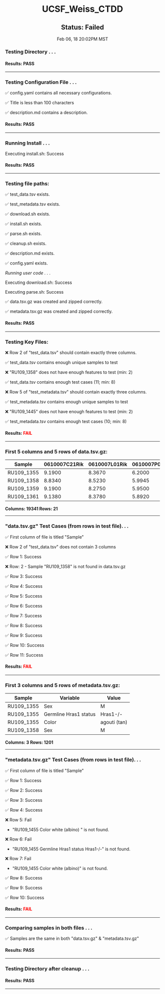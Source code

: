 <h1><center>UCSF_Weiss_CTDD</center></h1>
<h2><center> Status: Failed </center></h2>
<center>Feb 06, 18 20:02PM MST</center>


### Testing Directory . . .

#### Results: PASS
---
### Testing Configuration File . . .

&#9989;	config.yaml contains all necessary configurations.

&#9989;	Title is less than 100 characters

&#9989;	description.md contains a description.

#### Results: PASS
---
### Running Install . . .

Executing install.sh: Success

#### Results: PASS
---

### Testing file paths:

&#9989;	test_data.tsv exists.

&#9989;	test_metadata.tsv exists.

&#9989;	download.sh exists.

&#9989;	install.sh exists.

&#9989;	parse.sh exists.

&#9989;	cleanup.sh exists.

&#9989;	description.md exists.

&#9989;	config.yaml exists.

*Running user code . . .*

Executing download.sh: Success

Executing parse.sh: Success

&#9989;	data.tsv.gz was created and zipped correctly.

&#9989;	metadata.tsv.gz was created and zipped correctly.

#### Results: PASS
---
### Testing Key Files:

&#10060;	Row 2 of "test_data.tsv" should contain exactly three columns.

&#9989;	test_data.tsv contains enough unique samples to test

&#10060;	"RU109_1358" does not have enough features to test (min: 2)

&#9989;	test_data.tsv contains enough test cases (11; min: 8)

&#10060;	Row 5 of "test_metadata.tsv" should contain exactly three columns.

&#9989;	test_metadata.tsv contains enough unique samples to test

&#10060;	"RU109_1445" does not have enough features to test (min: 2)

&#9989;	test_metadata.tsv contains enough test cases (10; min: 8)

#### Results: **<font color="red">FAIL</font>**
---

### First 5 columns and 5 rows of data.tsv.gz:

|	Sample	|	0610007C21Rik	|	0610007L01Rik	|	0610007P08Rik	|	0610007P14Rik	|
|	---	|	---	|	---	|	---	|	---	|
|	RU109_1355	|	9.1900	|	8.3670	|	6.2000	|	8.9890	|
|	RU109_1358	|	8.8340	|	8.5230	|	5.9945	|	9.3620	|
|	RU109_1359	|	9.1900	|	8.2750	|	5.9500	|	8.9350	|
|	RU109_1361	|	9.1380	|	8.3780	|	5.8920	|	8.8210	|

**Columns: 19341 Rows: 21**

---
### "data.tsv.gz" Test Cases (from rows in test file). . .

&#9989;	First column of file is titled "Sample"

&#10060;	Row 2 of "test_data.tsv" does not contain 3 columns

&#9989;	Row 1: Success

&#10060;	Row: 2 - Sample "RU109_1358" is not found in data.tsv.gz

&#9989;	Row 3: Success

&#9989;	Row 4: Success

&#9989;	Row 5: Success

&#9989;	Row 6: Success

&#9989;	Row 7: Success

&#9989;	Row 8: Success

&#9989;	Row 9: Success

&#9989;	Row 10: Success

&#9989;	Row 11: Success

#### Results: **<font color="red">FAIL</font>**
---
### First 3 columns and 5 rows of metadata.tsv.gz:

|	Sample	|	Variable	|	Value	|
|	---	|	---	|	---	|
|	RU109_1355	|	Sex	|	M	|
|	RU109_1355	|	Germline Hras1 status	|	Hras1-/-	|
|	RU109_1355	|	Color	|	agouti (tan)	|
|	RU109_1358	|	Sex	|	M	|

**Columns: 3 Rows: 1201**

---
### "metadata.tsv.gz" Test Cases (from rows in test file). . .

&#9989;	First column of file is titled "Sample"

&#9989;	Row 1: Success

&#9989;	Row 2: Success

&#9989;	Row 3: Success

&#9989;	Row 4: Success

&#10060;	Row 5: Fail
- "RU109_1455	Color	white (albino)	" is not found.

&#10060;	Row 6: Fail
- "RU109_1455	Germline Hras1 status	Hras1-/-" is not found.

&#10060;	Row 7: Fail
- "RU109_1455	Color	white (albino)" is not found.

&#9989;	Row 8: Success

&#9989;	Row 9: Success

&#9989;	Row 10: Success

#### Results: **<font color="red">FAIL</font>**
---
### Comparing samples in both files . . .

&#9989;	Samples are the same in both "data.tsv.gz" & "metadata.tsv.gz"

#### Results: PASS

---
### Testing Directory after cleanup . . .

#### Results: PASS
---
